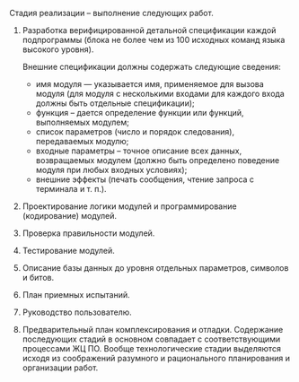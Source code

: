 Стадия реализации – выполнение следующих работ.

1. Разработка верифицированной детальной спецификации каждой подпрограммы (блока не более чем из 100 исходных команд языка высокого уровня).
    
    Внешние спецификации должны содержать следующие сведения:
    
    - имя модуля — указывается имя, применяемое для вызова модуля (для модуля с несколькими входами для каждого входа должны быть отдельные спецификации);
    - функция – дается определение функции или функций, выполняемых модулем;
    - список параметров (число и порядок следования), передаваемых модулю;
    - входные параметры – точное описание всех данных, возвращаемых модулем (должно быть определено поведение модуля при любых входных условиях);
    - внешние эффекты (печать сообщения, чтение запроса с терминала и т. п.).
    
2. Проектирование логики модулей и программирование (кодирование) модулей.
3. Проверка правильности модулей.
4. Тестирование модулей.
5. Описание базы данных до уровня отдельных параметров, символов и битов.
6. План приемных испытаний.
7. Руководство пользователю.
8. Предварительный план комплексирования и отладки. Содержание последующих стадий в основном совпадает с соответствующими процессами ЖЦ ПО. Вообще технологические стадии выделяются исходя из соображений разумного и рационального планирования и организации работ.